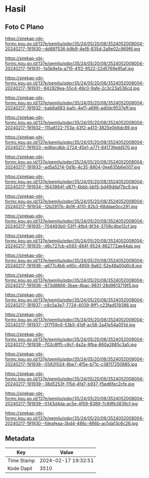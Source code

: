 # Hasil

## Foto C Plano

https://sirekap-obj-formc.kpu.go.id/137e/pemilu/pdpr/35/24/05/20/08/3524052008004-20240217-191930--dd897536-b9b9-4ef8-835d-2a9e02c969f6.jpg

https://sirekap-obj-formc.kpu.go.id/137e/pemilu/pdpr/35/24/05/20/08/3524052008004-20240217-191931--fa5b9efa-a715-41f2-9522-22d5769e95af.jpg

https://sirekap-obj-formc.kpu.go.id/137e/pemilu/pdpr/35/24/05/20/08/3524052008004-20240217-191931--842829ea-55c4-49c0-9afe-2c3c23a536cd.jpg

https://sirekap-obj-formc.kpu.go.id/137e/pemilu/pdpr/35/24/05/20/08/3524052008004-20240217-191932--bab6a683-bafc-4e11-a696-ad0dc9537eff.jpg

https://sirekap-obj-formc.kpu.go.id/137e/pemilu/pdpr/35/24/05/20/08/3524052008004-20240217-191932--115a8122-753a-43f2-a413-3825e0b6dc89.jpg

https://sirekap-obj-formc.kpu.go.id/137e/pemilu/pdpr/35/24/05/20/08/3524052008004-20240217-191933--ed6ecdbb-2724-45e1-a771-84173fedd570.jpg

https://sirekap-obj-formc.kpu.go.id/137e/pemilu/pdpr/35/24/05/20/08/3524052008004-20240217-191933--ad5a5214-0d1b-4c35-8804-0ee635b6e007.jpg

https://sirekap-obj-formc.kpu.go.id/137e/pemilu/pdpr/35/24/05/20/08/3524052008004-20240217-191934--1643984f-d871-4bbb-bb15-bd49ddaf7bc9.jpg

https://sirekap-obj-formc.kpu.go.id/137e/pemilu/pdpr/35/24/05/20/08/3524052008004-20240217-191934--12b2917b-4b16-4110-82b3-68ddae0cc291.jpg

https://sirekap-obj-formc.kpu.go.id/137e/pemilu/pdpr/35/24/05/20/08/3524052008004-20240217-191935--704493b0-53f1-4fb4-8f34-3708c4be12cf.jpg

https://sirekap-obj-formc.kpu.go.id/137e/pemilu/pdpr/35/24/05/20/08/3524052008004-20240217-191935--d6c727cb-e593-484f-9524-862772ae44ab.jpg

https://sirekap-obj-formc.kpu.go.id/137e/pemilu/pdpr/35/24/05/20/08/3524052008004-20240217-191936--a677c4b6-e90c-4959-8a62-52e48a00d0c8.jpg

https://sirekap-obj-formc.kpu.go.id/137e/pemilu/pdpr/35/24/05/20/08/3524052008004-20240217-191936--673d8866-3bae-4bac-9831-28d9613719f5.jpg

https://sirekap-obj-formc.kpu.go.id/137e/pemilu/pdpr/35/24/05/20/08/3524052008004-20240217-191937--c8c5a3e7-7724-4039-8ff1-c23fad519386.jpg

https://sirekap-obj-formc.kpu.go.id/137e/pemilu/pdpr/35/24/05/20/08/3524052008004-20240217-191937--2f7f59c6-53b5-41df-ac58-2a41e54a051d.jpg

https://sirekap-obj-formc.kpu.go.id/137e/pemilu/pdpr/35/24/05/20/08/3524052008004-20240217-191938--702c8ff5-c6cf-4a2a-9fba-860a2685c3a5.jpg

https://sirekap-obj-formc.kpu.go.id/137e/pemilu/pdpr/35/24/05/20/08/3524052008004-20240217-191938--0592f024-8be7-4f5e-b71c-c38117250885.jpg

https://sirekap-obj-formc.kpu.go.id/137e/pemilu/pdpr/35/24/05/20/08/3524052008004-20240217-191939--38d5253f-115d-4fd7-b937-f5ed6fec2cfe.jpg

https://sirekap-obj-formc.kpu.go.id/137e/pemilu/pdpr/35/24/05/20/08/3524052008004-20240217-191939--0143d4da-ac5e-4f59-8389-7c69fb3839cf.jpg

https://sirekap-obj-formc.kpu.go.id/137e/pemilu/pdpr/35/24/05/20/08/3524052008004-20240217-191930--fdeafeaa-3bd4-486c-866b-ac5da13c6c26.jpg


## Metadata

| Key        | Value               |
| ---------- | ------------------- |
| Time Stamp | 2024-02-17 19:32:51 |
| Kode Dapil | 3510                |



